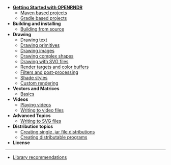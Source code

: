 <!-- docs/_sidebar.md -->

- [**Getting Started with OPENRNDR**](/test.md)
    - [Maven based projects](/Topic_MavenBasedProjects)
    - [Gradle based projects](/Topic_GradleBasedProjects)
- **Building and installing**
    - [Building from source](/Topic_BuildingFromSource.md)
- **Drawing**
    - [Drawing text](/Tutorial_DrawingText.md)
    - [Drawing primitives](/Tutorial_DrawingPrimitives.md)
    - [Drawing images](/Tutorial_DrawingImages.md)
    - [Drawing complex shapes](/Tutorial_DrawingComplexShapes.md)
    - [Drawing with SVG files](/Topic_DrawingSVGFiles.md)
    - [Render targets and color buffers](/Tutorial_RenderTargets.md)
    - [Filters and post-processing](/Tutorial_RenderTargets.md)
    - [Shade styles](/Tutorial_ShadeStyles.md)
    - [Custom rendering](/Tutorial_CustomRendering.md)
- **Vectors and Matrices**
    -  [Basics](/Tutorial_VectorsAndMatrices.md)
- **Videos**
    - [Playing videos](Tutorial_VideoPlayer.md)
    - [Writing to video files](/Tutorial_VideoWriter.md)
- **Advanced Topics**
    - [Writing to SVG files](/Topic_WritingSVGFiles.md)
- **Distribution topics**
    - [Creating single .jar file distributions](/Topic_SingleJars.md)
    - [Creating distributable programs](/Topic_DistributablePrograms.md)
- **License**
----
* [Library recommendations](Topic_LibraryRecommendations.md)
